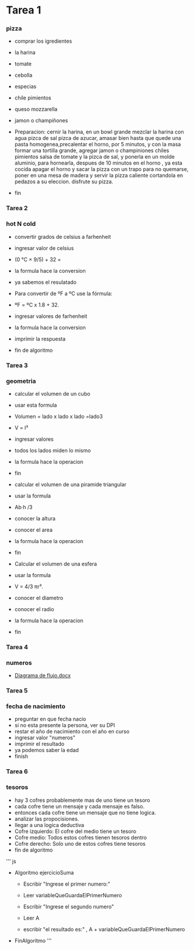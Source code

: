 # Tarea 1 
### pizza 
* comprar los igredientes
* la harina
* tomate
* cebolla
* especias
* chile pimientos
* queso mozzarella
* jamon o champiñones

* Preparacion: cernir la harina, en un bowl grande mezclar la harina con agua pizca de sal pizca de azucar, amasar bien hasta que quede una pasta homogenea,precalentar el horno, por 5 minutos, y con la masa formar una tortilla grande, agregar jamon o champiniones chiles pimientos salsa de tomate y la pizca de sal, y ponerla en un molde aluminio, para hornearla, despues de 10 minutos en el horno , ya esta cocida apagar el horno y sacar la pizza con un trapo para no quemarse, poner en una mesa de madera y servir la pizza caliente cortandola en pedazos a su eleccion. disfrute su pizza.
* fin

### Tarea 2
### hot N cold
* convertir grados de celsius a farhenheit
*  ingresar valor de celsius
* (0 °C × 9/5) + 32 = 
* la formula hace la conversion
* ya sabemos el resulatado


* Para convertir de ºF a ºC use la fórmula:
* ºF = ºC x 1.8 + 32. 
* ingresar valores de farhenheit
* la formula hace la conversion
* imprimir la respuesta
* fin de algoritmo

### Tarea 3
### geometria
* calcular el volumen de un cubo
* usar esta formula
* Volumen = lado x lado x lado =lado3
* V = l³
* ingresar valores 
* todos los lados miden lo mismo
* la formula hace la operacion
* fin

* calcular el volumen de una piramide triangular
* usar la formula
* Ab·h /3
* conocer la altura
* conocer el area
* la formula hace la operacion
* fin

* Calcular el volumen de una esfera
* usar la formula
* V = 4/3 πr³. 
* conocer el diametro
* conocer el radio
* la formula hace la operacion
* fin

### Tarea 4
### numeros 
* [Diagrama de flujo.docx](https://github.com/libbyloppez/core-code-from-scratch-readme/files/11484043/Diagrama.de.flujo.docx)

### Tarea 5
### fecha de nacimiento
* preguntar en que fecha nacio 
* si no esta presente la persona, ver su DPI
* restar el año de nacimiento con el año en curso
* ingresar valor "numeros" 
* imprimir el resultado
* ya podemos saber la edad
* finish

### Tarea 6
### tesoros
* hay 3 cofres probablemente mas de uno tiene un tesoro
*  cada cofre tiene un mensaje y cada mensaje es falso.
* entonces cada cofre tiene un mensaje que no tiene logica.
* analizar las propocisiones.
* llegar a una logica deductiva
* Cofre izquierdo: El cofre del medio tiene un tesoro
* Cofre medio: Todos estos cofres tienen tesoros dentro
* Cofre derecho: Solo uno de estos cofres tiene tesoros
* fin de algoritmo



''' js
* Algoritmo ejercicioSuma
	* Escribir "Ingrese el primer numero:"
	* Leer variableQueGuardaElPrimerNumero
	
	* Escribir "Ingrese el segundo numero"
	* Leer A
	
	* escribir "el resultado es:" , A +  variableQueGuardaElPrimerNumero
	
	
* FinAlgoritmo
'''





